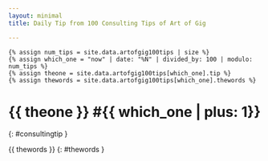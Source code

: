 ```yaml
---
layout: minimal
title: Daily Tip from 100 Consulting Tips of Art of Gig

---
```


    {% assign num_tips = site.data.artofgig100tips | size %}
    {% assign which_one = "now" | date: "%N" | divided_by: 100 | modulo: num_tips %}
    {% assign theone = site.data.artofgig100tips[which_one].tip %}
    {% assign thewords = site.data.artofgig100tips[which_one].thewords %}


# {{ theone }} #{{ which_one | plus: 1}} 
{: #consultingtip }

{{ thewords }}
{: #thewords }
<html>
<button id="nexttipbutton" class="b ba ph3 pv2 submit" onClick="window.location.reload();" style="display:none;">Another One Please</button>

</html>

<script>
document.getElementById("nexttipbutton").style.display="block";
var dailytip_tips;
var dailytip_tips_num;

function dailytip_get_tips_from_data(){
    dailytip_tips={{site.data.artofgig100tips | jsonify}};
    dailytip_tips_num=dailytip_tips.length;
    dailytip_change_tip();
}
function dailytip_change_tip(){
    to_show=Math.floor(Math.random() * dailytip_tips_num);
    to_showplus1=to_show+1;
    document.getElementById("consultingtip").innerHTML=dailytip_tips[to_show].tip+" #"+to_showplus1;
    document.getElementById("thewords").innerHTML=dailytip_tips[to_show].thewords;
}
dailytip_get_tips_from_data();
</script>